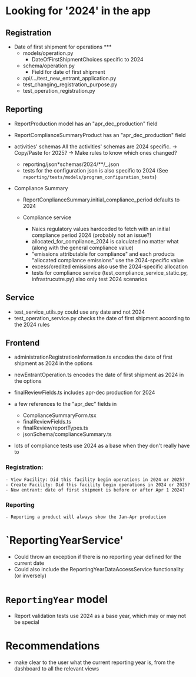 # Looking for '2024' in the app

## Registration

- Date of first shipment for operations \*\*\*
  - models/operation.py
    - DateOfFirstShipmentChoices specific to 2024
  - schema/operation.py
    - Field for date of first shipment
  - api/.../test_new_entrant_application.py
  - test_changing_registration_purpose.py
  - test_operation_registration.py

## Reporting

- ReportProduction model has an "apr_dec_production" field
- ReportComplianceSummaryProduct has an "apr_dec_production" field
- activities' schemas
  All the activities' schemas are 2024 specific.
  -> Copy/Paste for 2025?
  -> Make rules to know which ones changed?

  - reporting/json\*schemas/2024/\*\*/\_.json
  - tests for the configuration json is also specific to 2024 (See `reporting/tests/models/program_configuration_tests`)

- Compliance Summary

  - ReportConplianceSummary.initial_compliance_period defaults to 2024
  - Compliance service

    - Naics regulatory values hardcoded to fetch with an initial compliance period 2024 (probably not an issue?)
    - allocated_for_compliance_2024 is calculated no matter what (along with the general compliance value)
    - "emissions attributable for compliance" and each products "allocated compliance emissions" use the 2024-specific value
    - excess/credited emissions also use the 2024-specific allocation
    - tests for compliance service (test_compliance_service_static.py, infrastrucutre.py) also only test 2024 scenarios

## Service

- test_service_utils.py could use any date and not 2024
- test_operation_service.py checks the date of first shipment according to the 2024 rules

## Frontend

- administrationRegistrationInformation.ts encodes the date of first shipment as 2024 in the options
- newEntrantOperation.ts encodes the date of first shipment as 2024 in the options
- finalReviewFields.ts includes apr-dec production for 2024
- a few references to the "apr_dec" fields in

  - ComplianceSummaryForm.tsx
  - finalReviewFields.ts
  - finalReview/reportTypes.ts
  - jsonSchema/complianceSummary.ts

- lots of compliance tests use 2024 as a base when they don't really have to

### Registration:

    - View Facility: Did this facility begin operations in 2024 or 2025?
    - Create Facility: Did this facility begin operations in 2024 or 2025?
    - New entrant: date of first shipment is before or after Apr 1 2024?

### Reporting

    - Reporting a product will always show the Jan-Apr production

# `ReportingYearService'

- Could throw an exception if there is no reporting year defined for the current date
- Could also include the ReportingYearDataAccessService functionality (or inversely)

# `ReportingYear` model

- Report validation tests use 2024 as a base year, which may or may not be special

# Recommendations

- make clear to the user what the current reporting year is, from the dashboard to all the relevant views
